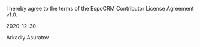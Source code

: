 I hereby agree to the terms of the EspoCRM Contributor License Agreement v1.0.

2020-12-30

Arkadiy Asuratov
